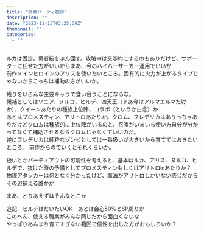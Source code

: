 ```yaml
---
title: "終章パーティ検討"
description: ""
date: "2023-11-13T03:25:59Z"
thumbnail: ""
categories:
  - ""
---
```

ルカは固定。勇者技をぶん回す。攻略中は交渉約にするのもありだけど、サポーターに任せた方がいいからまあ、今のハイバーサーカー運用でいいか<br>
前作メインヒロインのアリスを使いたいところ。固有的に火力が上がるタイプじゃないからこっちは補助の方がいいか。

残りをいろんな主要キャラで食い合うことになるな。<br>
候補としてはソニア、ヌルコ、ヒルデ、四天王（まあ今はアルマエルマだけか）、クイーンあたりの種族上位陣、コラボ（というか白念）か<br>
あとはプロメスティン、アリトロあたりか。クロム、フレデリカはありっちゃありだけどクロムは種族的に上位陣がいるのと、召喚がいまいち使い方自分が分かってなくて補助させるならクロムじゃなくていいのが。<br>
逆にフレデリカは純粋なゾンビとしては一番扱いが大きいから育ててはおきたいところ。
前作からのでいくとそれくらいか。

扱いとかパーティアウトの可能性を考えると、基本はルカ、アリス、ヌルコ、ヒルデで、抜けた時の予備としてプロメスティンもしくはアリトロinあたりか？<br>
物理アタッカーは何となく分かったけど、魔法がアリトロしかいない感じだからその辺補える誰かか

まあ、とりあえずはそんなとこか

追記　ヒルデはだいたいOK　あとは会心50%とSP周りか<br>
このへん、使える職業がみんな同じだから面白くないな<br>
やっぱりあんまり育てすぎない範囲で個性を出した方がおもしろいか？
